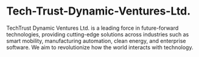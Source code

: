 # Tech-Trust-Dynamic-Ventures-Ltd.
TechTrust Dynamic Ventures Ltd. is a leading force in future-forward technologies, providing cutting-edge solutions across industries such as smart mobility, manufacturing automation, clean energy, and enterprise software. We aim to revolutionize how the world interacts with technology.
